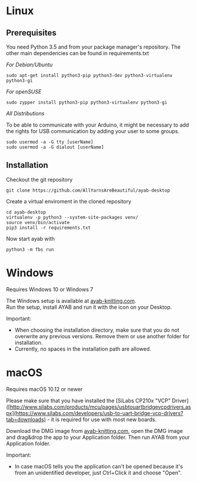 # Linux

## Prerequisites

You need Python 3.5 and from your package manager's repository.
The other main dependencies can be found in requirements.txt

*For Debian/Ubuntu*

    sudo apt-get install python3-pip python3-dev python3-virtualenv python3-gi

*For openSUSE*

    sudo zypper install python3-pip python3-virtualenv python3-gi

*All Distributions*

To be able to communicate with your Arduino, it might be necessary to add the rights for USB communication by adding your user to some groups.

    sudo usermod -a -G tty [userName]
    sudo usermod -a -G dialout [userName]

## Installation

Checkout the git repository

    git clone https://github.com/AllYarnsAreBeautiful/ayab-desktop

Create a virtual enviroment in the cloned repository

    cd ayab-desktop
    virtualenv -p python3 --system-site-packages venv/
    source venv/bin/activate
    pip3 install -r requirements.txt

Now start ayab with

    python3 -m fbs run

# Windows

Requires Windows 10 or Windows 7

The Windows setup is available at 
[ayab-knitting.com](https://ayab-knitting.com/ayab-software/).  
Run the setup, install AYAB and run it with the icon on your Desktop.

Important:

- When choosing the installation directory, make sure that you do not overwrite any previous versions. Remove them or use another folder for installation.
- Currently, no spaces in the installation path are allowed.

# macOS

Requires macOS 10.12 or newer

Please make sure that you have installed the [SiLabs CP210x "VCP" Driver]([http://www.silabs.com/products/mcu/pages/usbtouartbridgevcpdrivers.aspx](https://www.silabs.com/developers/usb-to-uart-bridge-vcp-drivers?tab=downloads) - it is required for use with most new boards.

Download the DMG image from [ayab-knitting.com](https://ayab-knitting.com/ayab-software/), open the DMG image and drag&drop the app to your Application folder.
Then run AYAB from your Application folder.

Important:

- In case macOS tells you the application can't be opened because it's from
  an unidentified developer, just Ctrl+Click it and choose "Open".
